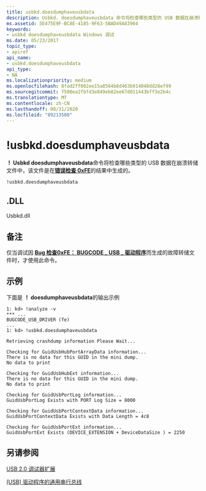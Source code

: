 ```yaml
---
title: usbkd.doesdumphaveusbdata
description: Usbkd. doesdumphaveusbdata 命令将检查哪些类型的 USB 数据在崩溃转储文件中，该文件是由 Bug 检查0xFE 生成的。
ms.assetid: 5E475E9F-BC8E-4185-9F63-5BAD49A83904
keywords:
- usbkd doesdumphaveusbdata Windows 调试
ms.date: 05/23/2017
topic_type:
- apiref
api_name:
- usbkd.doesdumphaveusbdata
api_type:
- NA
ms.localizationpriority: medium
ms.openlocfilehash: 8fad2ff002ee15a8564b8d463b914048dd28ef99
ms.sourcegitcommit: f500ea2fbfd3e849eb82ee67d011443bff3e2b4c
ms.translationtype: MT
ms.contentlocale: zh-CN
ms.lasthandoff: 08/31/2020
ms.locfileid: "89213580"
---
```

# <a name="usbkddoesdumphaveusbdata"></a>!usbkd.doesdumphaveusbdata


**！ Usbkd doesdumphaveusbdata**命令将检查哪些类型的 USB 数据在崩溃转储文件中，该文件是在[**错误检查 0xFE**](bug-check-0xfe--bugcode-usb-driver.md)的结果中生成的。

```dbgcmd
!usbkd.doesdumphaveusbdata
```

## <a name="span-iddllspanspan-iddllspandll"></a><span id="DLL"></span><span id="dll"></span>.DLL


Usbkd.dll

<a name="remarks"></a>备注
-------

仅当调试因 [**Bug 检查0xFE： BUGCODE \_ USB \_ 驱动程序**](bug-check-0xfe--bugcode-usb-driver.md)而生成的故障转储文件时，才使用此命令。

<a name="examples"></a>示例
--------

下面是 **！ doesdumphaveusbdata**的输出示例

```dbgcmd
1: kd> !analyze -v
*** ...
BUGCODE_USB_DRIVER (fe) 
...
1: kd> !usbkd.doesdumphaveusbdata

Retrieving crashdump information Please Wait...

Checking for GuidUsbHubPortArrayData information...
There is no data for this GUID in the mini dump.
No data to print  

Checking for GuidUsbHubExt information...
There is no data for this GUID in the mini dump.
No data to print  

Checking for GuidUsbPortLog information...
GuidUsbPortLog Exists with PORT Log Size = 8000 

Checking for GuidUsbPortContextData information...
GuidUsbPortContextData Exists with Data Length = 4c8 

Checking for GuidUsbPortExt information...
GuidUsbPortExt Exists (DEVICE_EXTENSION + DeviceDataSize ) = 2250
```

## <a name="span-idsee_alsospansee-also"></a><span id="see_also"></span>另请参阅


[USB 2.0 调试器扩展](usb-2-0-extensions.md)

[ (USB) 驱动程序的通用串行总线](../usbcon/index.md)

 

